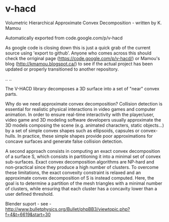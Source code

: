 # v-hacd
Volumetric Hierarchical Approximate Convex Decomposition - written by K. Mamou

Automatically exported from code.google.com/p/v-hacd

As google code is closing down this is just a quick grab of the current source using 'export to github'. Anyone who comes across this should check the orriginal page (https://code.google.com/p/v-hacd/) or Mamou's blog (http://kmamou.blogspot.ca/) to see if the actual project has been updated or properly transitioned to another repository.

..
..

The V-HACD library decomposes a 3D surface into a set of "near" convex parts.

Why do we need approximate convex decomposition?
Collision detection is essential for realistic physical interactions in video games and computer animation. In order to ensure real-time interactivity with the player/user, video game and 3D modeling software developers usually approximate the 3D models composing the scene (e.g. animated characters, static objects...) by a set of simple convex shapes such as ellipsoids, capsules or convex-hulls. In practice, these simple shapes provide poor approximations for concave surfaces and generate false collision detection.


A second approach consists in computing an exact convex decomposition of a surface S, which consists in partitioning it into a minimal set of convex sub-surfaces. Exact convex decomposition algorithms are NP-hard and non-practical since they produce a high number of clusters. To overcome these limitations, the exact convexity constraint is relaxed and an approximate convex decomposition of S is instead computed. Here, the goal is to determine a partition of the mesh triangles with a minimal number of clusters, while ensuring that each cluster has a concavity lower than a user defined threshold.


Blender suport - see - http://www.bulletphysics.org/Bullet/phpBB3/viewtopic.php?f=4&t=6619&start=30
